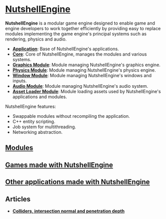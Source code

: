 # [NutshellEngine](https://github.com/Team-Nutshell)
**NutshellEngine** is a modular game engine designed to enable game and engine developers to work together efficiently by providing easy to replace modules implementing the game engine's principal systems such as rendering, physics and audio.
- [**Application**](https://github.com/Team-Nutshell/NutshellEngine-Application): Base of NutshellEngine's applications.
- [**Core**](https://github.com/Team-Nutshell/NutshellEngine-Core): Core of NutshellEngine, manages the modules and various systems.
- [**Graphics Module**](https://github.com/Team-Nutshell/NutshellEngine-GraphicsModule): Module managing NutshellEngine's graphics engine.
- [**Physics Module**](https://github.com/Team-Nutshell/NutshellEngine-PhysicsModule): Module managing NutshellEngine's physics engine.
- [**Window Module**](https://github.com/Team-Nutshell/NutshellEngine-WindowModule): Module managing NutshellEngine's windows and inputs.
- [**Audio Module**](https://github.com/Team-Nutshell/NutshellEngine-AudioModule): Module managing NutshellEngine's audio system.
- [**Asset Loader Module**](https://github.com/Team-Nutshell/NutshellEngine-AssetLoaderModule): Module loading assets used by NutshellEngine's applications and modules.

NutshellEngine features:
- Swappable modules without recompiling the application.
- C++ entity scripting.
- Job system for multithreading.
- Networking abstraction.

## [Modules](modules/index.md)

## [Games made with NutshellEngine](games/index.md)

## [Other applications made with NutshellEngine](other_applications/index.md)

## Articles
- [**Colliders, intersection normal and penetration depth**](articles/colliders.md)